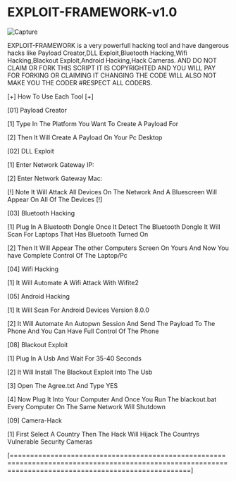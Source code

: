 # EXPLOIT-FRAMEWORK-v1.0
![Capture](https://user-images.githubusercontent.com/69075863/103271519-6e395b80-49f5-11eb-804d-174f0bae0121.PNG)

EXPLOIT-FRAMEWORK is a very powerfull hacking tool and have dangerous hacks like  Payload Creator,DLL Exploit,Bluetooth Hacking,Wifi Hacking,Blackout Exploit,Android Hacking,Hack Cameras. AND DO NOT CLAIM OR FORK THIS SCRIPT IT IS COPYRIGHTED AND YOU WILL PAY FOR FORKING OR CLAIMING IT CHANGING THE CODE WILL ALSO NOT MAKE YOU THE CODER #RESPECT ALL CODERS.


[+] How To Use Each Tool [+] 

[01] Payload Creator

[1] Type In The Platform You Want To Create A Payload For

[2] Then It Will Create A Payload On Your Pc Desktop

[02] DLL Exploit

[1] Enter Network Gateway IP:

[2] Enter Network Gateway Mac:

[!] Note It Will Attack All Devices On The Network And A Bluescreen Will Appear On All Of The Devices [!]

[03] Bluetooth Hacking

[1] Plug In A Bluetooth Dongle Once It Detect The Bluetooth Dongle It Will Scan For Laptops That Has Bluetooth Turned On

[2] Then It Will Appear The other Computers Screen On Yours And Now You have Complete Control Of The Laptop/Pc

[04] Wifi Hacking

[1] It Will Automate A Wifi Attack With Wifite2

[05] Android Hacking

[1] It Will Scan For Android Devices Version 8.0.0

[2] It Will Automate An Autopwn Session And Send The Payload To The Phone And You Can Have Full Control Of The Phone

[08] Blackout Exploit 

[1] Plug In A Usb And Wait For 35-40 Seconds 

[2] It Will Install The Blackout Exploit Into The Usb 

[3] Open The Agree.txt And Type YES

[4] Now Plug It Into Your Computer And Once You Run The blackout.bat Every Computer On The Same Network Will Shutdown

[09] Camera-Hack

[1] First Select A Country Then The Hack Will Hijack The Countrys Vulnerable Security Cameras

[========================================================================================================================================================]
